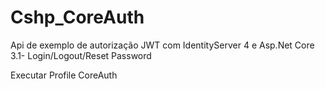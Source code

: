 # Cshp_CoreAuth
Api de exemplo de autorização JWT com IdentityServer 4 e Asp.Net Core 3.1- Login/Logout/Reset Password

Executar Profile CoreAuth

